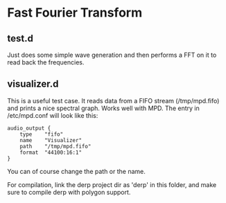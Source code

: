 # Fast Fourier Transform

## test.d

Just does some simple wave generation and then performs a FFT on it to read back the frequencies.

## visualizer.d

This is a useful test case. It reads data from a FIFO stream (/tmp/mpd.fifo) and prints a nice spectral graph. Works well with MPD. The entry in /etc/mpd.conf will look like this:

    audio_output {
        type    "fifo"
        name    "Visualizer"
        path    "/tmp/mpd.fifo"
        format  "44100:16:1"
    }

You can of course change the path or the name.

For compilation, link the derp project dir as 'derp' in this folder, and make sure to compile derp with polygon support.
